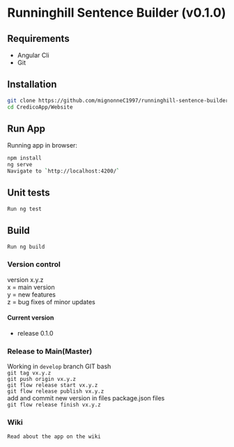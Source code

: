 # Runninghill Sentence Builder (v0.1.0)
 
## Requirements

 - Angular Cli
 - Git

## Installation

```bash
git clone https://github.com/mignonneC1997/runninghill-sentence-builder-frontend.git OR git clone git@github.com:mignonneC1997/runninghill-sentence-builder-frontend.git
cd CredicoApp/Website
```

## Run App

Running app in browser:

```bash
npm install
ng serve
Navigate to `http://localhost:4200/`
```

## Unit tests

```bash
Run ng test
```

## Build

```bash
Run ng build
```

### Version control

version x.y.z\
x = main version\
y = new features\
z = bug fixes of minor updates

#### Current version

* release 0.1.0

### Release to Main(Master)
Working in ```develop``` branch GIT bash\
```git tag vx.y.z```\
```git push origin vx.y.z```\
```git flow release start vx.y.z```\
```git flow release publish vx.y.z```\
add and commit new version in files package.json files\
```git flow release finish vx.y.z```


### Wiki

```bash
Read about the app on the wiki
```
